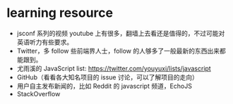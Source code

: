 # learning resource

- jsconf 系列的视频 youtube 上有很多，翻墙上去看还是值得的，不过可能对英语听力有些要求。
- Twitter，多 follow 些前端界人士，follow 的人够多了一般最新的东西出来都能跟到。
- 尤雨溪的 JavaScript list: https://twitter.com/youyuxi/lists/javascript
- GitHub（看看各大知名项目的 issue 讨论，可以了解项目的走向）
- 用户自主发布新闻的，比如 Reddit 的 javascript 频道，EchoJS
- StackOverflow
